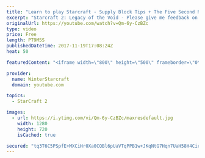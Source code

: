 ```yaml
---
title: "Learn to play Starcraft - Supply Block Tips + The Five Second Rule (Basic Guide & Tutorial)"
excerpt: "Starcraft 2: Legacy of the Void - Please give me feedback on this general video style/commentary, hopefully it helps you guys out!  Can very easily make more on different concepts if it is the right direction!  Sc2ReplayStats - http://www.sc2replaystats.com"
originalUrl: https://youtube.com/watch?v=Qm-6y-CzBZc
type: video
price: Free
length: PT9M5S
publishedDateTime: 2017-11-19T17:08:24Z
heat: 50

featuredContent: "<iframe width=\"800\" height=\"500\" frameborder=\"0\" src=\"https://www.youtube.com/embed/Qm-6y-CzBZc\" allow=\"accelerometer; autoplay; encrypted-media; gyroscope; picture-in-picture\" allowfullscreen></iframe>"

provider:
  name: WinterStarcraft
  domain: youtube.com

topics:
  - StarCraft 2

images:
  - url: https://i.ytimg.com/vi/Qm-6y-CzBZc/maxresdefault.jpg
    width: 1280
    height: 720
    isCached: true

secured: "tq3T6C5PSpfE+MXCiHr0Xa0CQBl6pUaVTqPPB1w+JKqNtG7Hqn7UaH58H4CirVHYMA5GFbTvtO/HCQy1rlNQ6BPMeRyeK4untTHqEeyUeyhIXpMczXRpLE4H//B+bZ9zjQGWB9vYuet2649bsBhCK/ig3iM4G+LEGntsj0LmXRgTpUnCOn10SJhYMaI0i+wlO29JwXHql3spJsF1B3okWQ3H6jnWZ5tIOpbKyaU0cbDzH0sKnwbNb3/V15KdMxtYBUEb/4HthOIoJU0OOpyVjemtrJq1+bgLcmSMpfpA6SUmwZTGexgOsWCIaDcFNn87Q0GndY2ujFaJHuj/77KAZGjyEZyscOiSmHcYd3i/vKRcMji2T8L6lr2zN+mDSmn8P5x6u9Z6UO0rfdHud3/gAMOmIToe5k429b0VZKLi9fo=;aBPZKpoN/HErhOVJy2l8rw=="
---
```


